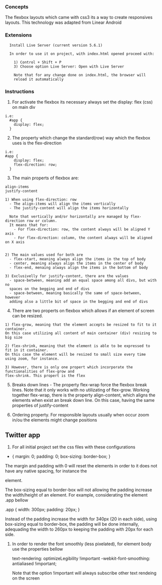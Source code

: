 ### Concepts

  The flexbox layouts which came with css3 its a way to create responsives layouts.
  This technology was adapted from Linear Android

### Extensions

      Install Live Server (current version 5.6.1)

      In order to use it on project, with index.html opened proceed with:

        1) Control + Shift + P
        3) Choose option Live Server: Open with Live Server

        Note that for any change done on index.html, the browser will 
        reload it automatically

### Instructions

  1) For activate the flexbox its necessary always set the display: flex (css) on main div

    i.e: 
      #app {
        display: flex;
      }

  2) The property which change the standard(row) way which the flexbox uses is the flex-direction

    i.e: 
    #app {
        display: flex;
        flex-direction: row;
      }

  3) The main properts of flexbox are:

    align-items
    justify-content

    1) When using flex-direction: row
      - The align-items will align the items vertically
      - The justify-content will align the items horizontally

      Note that vertically and/or horizontally are managed by flex-direction row or column.
      It means that for:
        - For flex-direction: row, the content always will be aligned Y axis
        - For flex-direction: column, the content always will be aligned on X axis
    

    2) The main values used for both are
      - flex-start, meaning always align the items in the top of body
      - center, meaning always align the items in the center of body
      - flex-end, menaing always align the items in the bottom of body

    3) Exclusivelly for justify-content, there are the values
      - space-between, meaning add an equal space among all divs, but with no
      spaces on the begging and end of divs
      - space-between, meaning basically the same of space-between, however 
      adding also a little bit of space in the begging and end of divs

  4) There are two properts on flexbox which allows if an element of screen 
  can be resized.

    1) flex-grow, meaning that the element accepts be resized to fit to it container.
    On this case utilizing all content of main container (div) resizing to big size
    
    2) flex-shrink, meaning that the element is able to be expressed to fit in it container.
    On this case the element will be resized to small size every time using zoom, for instance.

    3) However, there is only one propert which incorporate the functionalities of flex-grow and 
    flex-shrink. This propert is the flex

  5) Breaks down lines - The property flex-wrap force the flexbox break lines.
  Note that it only works with no utilizating of flex-grow. Working together flex-wrap, there is
  the property  align-content, which aligns the elements when exist an break down line. 
  On this case, having the same properties of justify-content

  6) Ordering property. For responsible layouts usually when occur zoom in/ou the elements might change positions

## Twitter app

1) For all initial project set the css files with these configurations

* {
  margin: 0;
  padding: 0;
  box-sizing: border-box;
}

The margin and padding with 0 will reset the elements in order to it does not have any native spacing, for instance the <p> element.

The box-sizing equal to border-box will not allowing the padding increase the width/height of an element. For example, considerating the element .app bellow

  .app {
    width: 300px;
    padding: 20px;
  }

  Instead of the padding increase the width for 340px (20 in each side), using box-sizing equal to border-box, the padding will be done internally, adequading the width to 260px to keeping the padding with 20px for each side.

1) In order to render the font smoothly (less pixelated), for element body use the properties bellow

   text-rendering: optimizeLegibility !important 
   -webkit-font-smoothing: antialiased !important;

   Note that the option !important will always subscribe other text rendeing on the screen





  

